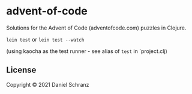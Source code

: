 # advent-of-code

Solutions for the Advent of Code (adventofcode.com) puzzles in Clojure.

`lein test` or `lein test --watch`

(using kaocha as the test runner - see alias of `test` in `project.clj)

## License

Copyright © 2021 Daniel Schranz
